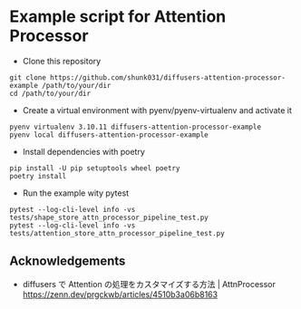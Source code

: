 # Example script for Attention Processor

- Clone this repository

```shell
git clone https://github.com/shunk031/diffusers-attention-processor-example /path/to/your/dir
cd /path/to/your/dir
```

- Create a virtual environment with pyenv/pyenv-virtualenv and activate it

```shell
pyenv virtualenv 3.10.11 diffusers-attention-processor-example
pyenv local diffusers-attention-processor-example
```

- Install dependencies with poetry

```shell
pip install -U pip setuptools wheel poetry
poetry install
```

- Run the example wity pytest

```shell
pytest --log-cli-level info -vs tests/shape_store_attn_processor_pipeline_test.py
pytest --log-cli-level info -vs tests/attention_store_attn_processor_pipeline_test.py
```

## Acknowledgements

- diffusers で Attention の処理をカスタマイズする方法 | AttnProcessor https://zenn.dev/prgckwb/articles/4510b3a06b8163 
